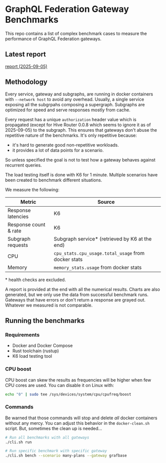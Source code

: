 # GraphQL Federation Gateway Benchmarks

This repo contains a list of complex benchmark cases to measure the performance of GraphQL Federation gateways.

## Latest report

[report (2025-09-05)](./REPORT.md)

## Methodology

Every service, gateway and subgraphs, are running in docker containers with `--network host` to avoid any overhead.
Usually, a single service exposing all the subgrpahs composing a supergraph. Subgraphs are optimized for speed and serve responses mostly from cache.

Every request has a unique `authorization` header value which is propagated (except for Hive Router 0.0.8 which seems to ignore it as of 2025-09-05) to the subgraph.
This ensures that gateways don't abuse the repetitive nature of the benchmarks. It's only repetitive because:

- it's hard to generate good non-repetitive workloads.
- it provides a lot of data points for a scenario.

So unless specified the goal is not to test how a gateway behaves against recurrent queries.

The load testing itself is done with K6 for 1 minute. Multiple scenarios have been created to benchmark different situations.

We measure the following:

| Metric                | Source                                              |
| --------------------- | --------------------------------------------------- |
| Response latencies    | K6                                                  |
| Response count & rate | K6                                                  |
| Subgraph requests     | Subgraph service\* (retrieved by K6 at the end)     |
| CPU                   | `cpu_stats.cpu_usage.total_usage` from docker stats |
| Memory                | `memory_stats.usage` from docker stats              |

\* health checks are excluded.

A report is provided at the end with all the numerical results. Charts are also generated, but we only use the data from successful benchmark runs. Gateways that have errors or don't return a response are grayed out. Whatever we measured is not comparable.

## Running the benchmarks

### Requirements

- Docker and Docker Compose
- Rust toolchain (rustup)
- K6 load testing tool

### CPU boost

CPU boost can skew the results as frequencies will be higher when few CPU cores are used. You can disable it on Linux with:

```sh
echo "0" | sudo tee /sys/devices/system/cpu/cpufreq/boost
```

### Commands

Be warned that those commands will stop and delete _all_ docker containers without any mercy.
You can adjust this behavior in the `docker-clean.sh` script. But, sometimes the clean up is needed...

```bash
# Run all benchmarks with all gateways
./cli.sh run

# Run specific benchmark with specific gateway
./cli.sh bench --scenario many-plans --gateway grafbase
```
